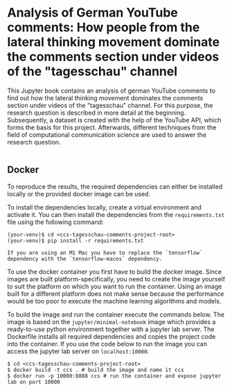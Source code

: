 # Analysis of German YouTube comments: How people from the lateral thinking movement dominate the comments section under videos of the "tagesschau" channel

This Jupyter book contains an analysis of german YouTube comments to find out how the lateral thinking 
movement dominates the
comments section under videos of the "tagesschau" channel. For this purpose, the research question is described in more
detail at the beginning. Subsequently, a dataset is created with the help of the YouTube API, which forms the basis for
this project. Afterwards, different techniques from the field of computational communication science are used to answer
the research question.
```{tableofcontents}
```
## Docker

To reproduce the results, the required dependencies can either be installed locally or the provided docker image can be
used.

To install the dependencies locally, create a virtual environment and activate it. You can then install the
dependencies from the `requirements.txt` file using the following command:

```
(your-venv)$ cd <ccs-tagesschau-comments-project-root>
(your-venv)$ pip install -r requirements.txt
```

```{note}
If you are using an M1 Mac you have to replace the `tensorflow` dependency with the `tensorflow-macos` dependency.
```

To use the docker container you first have to build the docker image. Since images are built platform-specifically,
you need to create the image yourself to suit the platform on which you want to run the container. Using an image built
for a different platform does not make sense because the performance would be too poor to execute the machine learning
algorithms and models.

To build the image and run the container execute the commands below. The image is based on the `jupyter/minimal-notebook`
image which provides a ready-to-use python environment together with a jupyter lab server. The Dockerfile installs 
all required dependencies and copies the project code into the container. If you use the code below to run the image 
you can access the jupyter lab server on `localhost:10000`.

```
$ cd <ccs-tagesschau-comments-project-root>
$ docker build -t ccs . # build the image and name it ccs
$ docker run -p 10000:8888 ccs # run the container and expose jupyter lab on port 10000
```